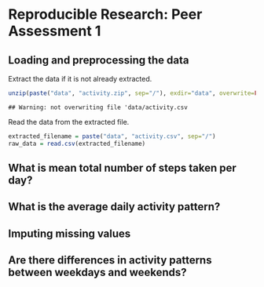 # Reproducible Research: Peer Assessment 1



## Loading and preprocessing the data

Extract the data if it is not already extracted.


```r
unzip(paste("data", "activity.zip", sep="/"), exdir="data", overwrite=FALSE)
```

```
## Warning: not overwriting file 'data/activity.csv
```

Read the data from the extracted file.


```r
extracted_filename = paste("data", "activity.csv", sep="/")
raw_data = read.csv(extracted_filename)
```

## What is mean total number of steps taken per day?



## What is the average daily activity pattern?



## Imputing missing values



## Are there differences in activity patterns between weekdays and weekends?

